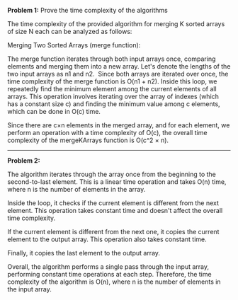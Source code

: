 **Problem 1:**
Prove the time complexity of the algorithms

The time complexity of the provided algorithm for merging K sorted arrays of size N each can be analyzed as follows:

Merging Two Sorted Arrays (merge function):

The merge function iterates through both input arrays once, comparing elements and merging them into a new array.
Let's denote the lengths of the two input arrays as n1 and n2.
​
Since both arrays are iterated over once, the time complexity of the merge function is O(n1 + n2).
Inside this loop, we repeatedly find the minimum element among the current elements of all arrays. This operation involves 
iterating over the array of indexes (which has a constant size c) and finding the minimum value among c elements, which can be done in O(c) time.

Since there are c×n elements in the merged array, and for each element, we perform an operation with a time complexity of 
O(c), the overall time complexity of the mergeKArrays function is O(c^2 × n).

************************************************************************************************************************

**Problem 2:**

The algorithm iterates through the array once from the beginning to the second-to-last element. This is a linear time operation and takes O(n) time, where n is the number of elements in the array.

Inside the loop, it checks if the current element is different from the next element. This operation takes constant time and doesn't affect the overall time complexity.

If the current element is different from the next one, it copies the current element to the output array. This operation also takes constant time.

Finally, it copies the last element to the output array.

Overall, the algorithm performs a single pass through the input array, performing constant time operations at each step. Therefore, the time complexity of the algorithm is O(n), where n is the number of elements in the input array.

